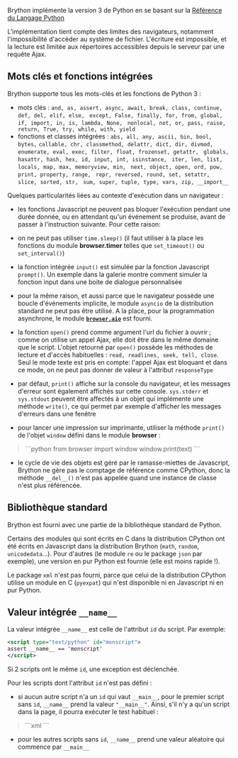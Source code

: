 Brython implémente la version 3 de Python en se basant sur la
[Référence du Langage Python](https://docs.python.org/3/reference/index.html)

L'implémentation tient compte des limites des navigateurs, notamment
l'impossibilité d'accéder au système de fichier. L'écriture est impossible, et
la lecture est limitée aux répertoires accessibles depuis le serveur par une
requête Ajax.

Mots clés et fonctions intégrées
--------------------------------

Brython supporte tous les mots-clés et les fonctions de Python 3 :

- mots clés : `and, as, assert, async, await, break, class, continue, def, del, elif, else, `
  `except, False, finally, for, from, global, if, import, in, is, lambda, None, `
  `nonlocal, not, or, pass, raise, return, True, try, while, with, yield`
- fonctions et classes intégrées : `abs, all, any, ascii, bin, bool, bytes,`
  `callable, chr, classmethod, delattr, dict, dir, divmod, `
  `enumerate, eval, exec, filter, float, frozenset, getattr, `
  `globals, hasattr, hash, hex, id, input, int, isinstance, `
  `iter, len, list, locals, map, max, memoryview, min, `
  `next, object, open, ord, pow, print, property, range, `
  `repr, reversed, round, set, setattr, slice, sorted, str, `
  `sum, super, tuple, type, vars, zip, __import__`


Quelques particularités liées au contexte d'exécution dans un navigateur :

- les fonctions Javascript ne peuvent pas bloquer l'exécution pendant une
  durée donnée, ou en attendant qu'un événement se produise, avant de passer à
  l'instruction suivante. Pour cette raison:

 - on ne peut pas utiliser `time.sleep()` (il faut utiliser à la place les
  fonctions du module **browser.timer** telles que `set_timeout()` ou
  `set_interval()`)
 - la fonction intégrée `input()` est simulée par la fonction Javascript
  `prompt()`. Un exemple dans la galerie montre comment simuler la fonction
  input dans une boite de dialogue personnalisée

- pour la même raison, et aussi parce que le navigateur possède une boucle
  d'événements implicite, le module `asyncio` de la distribution standard ne
  peut pas être utilisé. A la place, pour la programmation asynchrone, le
  module [**`browser.aio`**](aio.html) est fourni.

- la fonction `open()` prend comme argument l'url du fichier à ouvrir ; comme
  on utilise un appel Ajax, elle doit être dans le même domaine que le script.
  L'objet retourné par `open()` possède les méthodes de lecture et d'accès
  habituelles : `read, readlines, seek, tell, close`. Seul le mode texte est
  pris en compte: l'appel Ajax est bloquant et dans ce mode, on ne peut pas
  donner de valeur à l'attribut `responseType`

- par défaut, `print()` affiche sur la console du navigateur, et les messages
  d'erreur sont également affichés sur cette console. `sys.stderr` et
  `sys.stdout` peuvent être affectés à un objet qui implémente une méthode
  `write()`, ce qui permet par exemple d'afficher les messages d'erreurs dans
  une fenêtre

- pour lancer une impression sur imprimante, utiliser la méthode `print()` de
  l'objet `window` défini dans le module **browser** :

<blockquote>
```python
from browser import window
window.print(text)
```
</blockquote>

- le cycle de vie des objets est géré par le ramasse-miettes de Javascript,
  Brython ne gère pas le comptage de référence comme CPython, donc la
  méthode `__del__()` n'est pas appelée quand une instance de classe n'est
  plus référencée.

Bibliothèque standard
---------------------
Brython est fourni avec une partie de la bibliothèque standard de Python.

Certains des modules qui sont écrits en C dans la distribution CPython ont été
écrits en Javascript dans la distribution Brython (`math`, `random`,
`unicodedata`...). Pour d'autres (le module `re` ou le package `json` par 
exemple), une version en pur Python est fournie (elle est moins rapide !).

Le package `xml` n'est pas fourni, parce que celui de la distribution
CPython utilise un module en C (`pyexpat`) qui n'est disponible ni en
Javascript ni en pur Python.

Valeur intégrée `__name__`
--------------------------

La valeur intégrée `__name__` est celle de l'attribut `id` du script. Par
exemple:

```xml
<script type="text/python" id="monscript">
assert __name__ == 'monscript'
</script>
```

Si 2 scripts ont le même `id`, une exception est déclenchée.

Pour les scripts dont l'attribut `id` n'est pas défini :

- si aucun autre script n'a un `id` qui vaut `__main__`, pour le premier
  script sans `id`, `__name__` prend la valeur `"__main__"`. Ainsi, s'il n'y a
  qu'un script dans la page, il pourra exécuter le test habituel :

<blockquote>
```xml
<script type="text/python">
if __name__=='__main__':
    print('hello !')
</script>
```
</blockquote>

- pour les autres scripts sans `id`, `__name__` prend une valeur aléatoire qui
  commence par `__main__`
